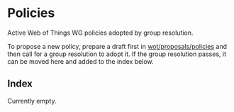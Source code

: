 # Policies
Active Web of Things WG policies adopted by group resolution.

To propose a new policy, prepare a draft first in [wot/proposals/policies](https://github.com/w3c/wot/tree/main/proposals/policies) and then
call for a group resolution to adopt it.  If the group resolution passes, it can be moved here and added to the index below.

## Index
Currently empty.

